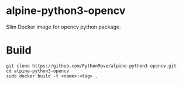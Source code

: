 # alpine-python3-opencv
Slim Docker image for opencv python package.

# Build
```
git clone https://github.com/PythonMove/alpine-python3-opencv.git
cd alpine-python3-opencv
sudo docker build -t <name>:<tag> .
```
